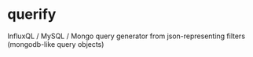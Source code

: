 # querify
InfluxQL / MySQL / Mongo query generator from json-representing filters (mongodb-like query objects)
